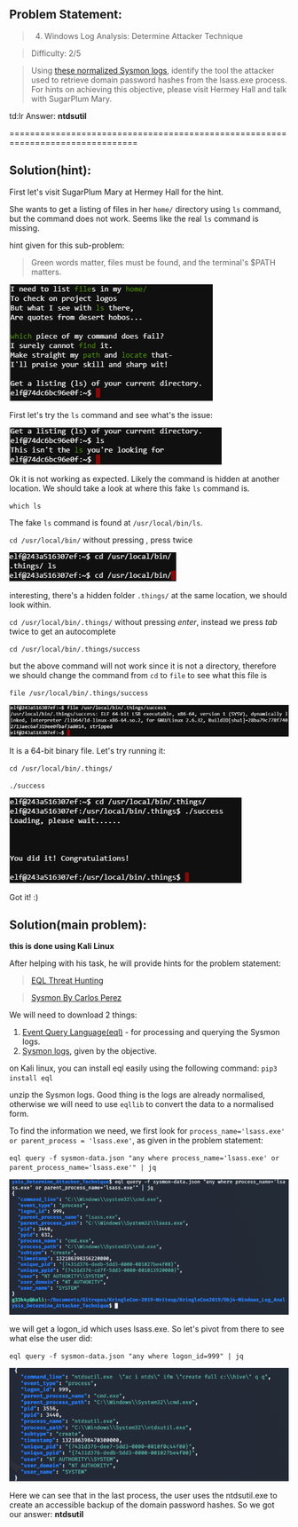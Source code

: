 ## Problem Statement:

> 4) Windows Log Analysis: Determine Attacker Technique

> Difficulty: 2/5

> Using [these normalized Sysmon logs](./sysmon-data.json.zip), identify the tool the attacker used to retrieve domain password hashes from the lsass.exe process. For hints on achieving this objective, please visit Hermey Hall and talk with SugarPlum Mary.

td:lr Answer: **ntdsutil**

===============================================================================
## Solution(hint):

First let's visit SugarPlum Mary at Hermey Hall for the hint.

She wants to get a listing of files in her `home/` directory using `ls` command, but the command does not work. Seems like the real `ls` command is missing.

hint given for this sub-problem:

> Green words matter, files must be found, and the terminal's $PATH matters.

![](./pic1.png)

First let's try the `ls` command and see what's the issue:


![](./pic2.png)

Ok it is not working as expected. 
Likely the command is hidden at another location.
We should take a look at where this fake `ls` command is.

`which ls`

The fake `ls` command is found at `/usr/local/bin/ls`.

`cd /usr/local/bin/` without pressing <enter>, press <tab> twice

![](./pic3.png)

interesting, there's a hidden folder `.things/` at the same location, we should look within.

`cd /usr/local/bin/.things/` without pressing _enter_, instead we press _tab_ twice to get an autocomplete 

`cd /usr/local/bin/.things/success`

but the above command will not work since it is not a directory, therefore we should change the command from `cd` to `file` to see what this file is

`file /usr/local/bin/.things/success`

![](./pic4.png)

It is a 64-bit binary file. Let's try running it:

`cd /usr/local/bin/.things/`

`./success`

![](./pic5.png)

Got it! :)

## Solution(main problem):

**this is done using Kali Linux**

After helping with his task, he will provide hints for the problem statement:

> [EQL Threat Hunting](https://pen-testing.sans.org/blog/2019/12/10/eql-threat-hunting/)

> [Sysmon By Carlos Perez](https://www.darkoperator.com/blog/2014/8/8/sysinternals-sysmon)

We will need to download 2 things:

1. [Event Query Language(eql)](https://github.com/endgameinc/eql) - for processing and querying the Sysmon logs.
2. [Sysmon logs](./sysmon-data.json.zip), given by the objective.

on Kali linux, you can install eql easily using the following command:
`pip3 install eql`

unzip the Sysmon logs. Good thing is the logs are already normalised, otherwise we will need to use `eqllib` to convert the data to a normalised form.

To find the information we need, we first look for `process_name='lsass.exe' or parent_process = 'lsass.exe'`, as given in the problem statement:

`eql query -f sysmon-data.json "any where process_name='lsass.exe' or parent_process_name='lsass.exe'" | jq`

![](./pic6.png)

we will get a logon_id which uses lsass.exe. So let's pivot from there to see what else the user did:

`eql query -f sysmon-data.json "any where logon_id=999" | jq`

![](./pic7.png)

Here we can see that in the last process, the user uses the ntdsutil.exe to create an accessible backup of the domain password hashes. So we got our answer: **ntdsutil**


